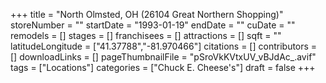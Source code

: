 +++
title = "North Olmsted, OH (26104 Great Northern Shopping)"
storeNumber = ""
startDate = "1993-01-19"
endDate = ""
cuDate = ""
remodels = []
stages = []
franchisees = []
attractions = []
sqft = ""
latitudeLongitude = ["41.37788","-81.970466"]
citations = []
contributors = []
downloadLinks = []
pageThumbnailFile = "pSroVkKVtxUV_vBJdAc_.avif"
tags = ["Locations"]
categories = ["Chuck E. Cheese's"]
draft = false
+++
